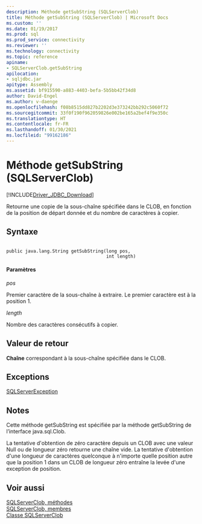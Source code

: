 ```yaml
---
description: Méthode getSubString (SQLServerClob)
title: Méthode getSubString (SQLServerClob) | Microsoft Docs
ms.custom: ''
ms.date: 01/19/2017
ms.prod: sql
ms.prod_service: connectivity
ms.reviewer: ''
ms.technology: connectivity
ms.topic: reference
apiname:
- SQLServerClob.getSubString
apilocation:
- sqljdbc.jar
apitype: Assembly
ms.assetid: bf915590-a883-4403-befa-5b5bb42f34d8
author: David-Engel
ms.author: v-daenge
ms.openlocfilehash: f08b8515dd827b2202d3e373242bb292c5060f72
ms.sourcegitcommit: 33f0f190f962059826e002be165a2bef4f9e350c
ms.translationtype: HT
ms.contentlocale: fr-FR
ms.lasthandoff: 01/30/2021
ms.locfileid: "99162186"
---
```

# <a name="getsubstring-method-sqlserverclob"></a>Méthode getSubString (SQLServerClob)
[!INCLUDE[Driver_JDBC_Download](../../../includes/driver_jdbc_download.md)]

  Retourne une copie de la sous-chaîne spécifiée dans le CLOB, en fonction de la position de départ donnée et du nombre de caractères à copier.  
  
## <a name="syntax"></a>Syntaxe  
  
```  
  
public java.lang.String getSubString(long pos,  
                                     int length)  
```  
  
#### <a name="parameters"></a>Paramètres  
 *pos*  
  
 Premier caractère de la sous-chaîne à extraire. Le premier caractère est à la position 1.  
  
 *length*  
  
 Nombre des caractères consécutifs à copier.  
  
## <a name="return-value"></a>Valeur de retour  
 **Chaîne** correspondant à la sous-chaîne spécifiée dans le CLOB.  
  
## <a name="exceptions"></a>Exceptions  
 [SQLServerException](../../../connect/jdbc/reference/sqlserverexception-class.md)  
  
## <a name="remarks"></a>Notes  
 Cette méthode getSubString est spécifiée par la méthode getSubString de l’interface java.sql.Clob.  
  
 La tentative d'obtention de zéro caractère depuis un CLOB avec une valeur Null ou de longueur zéro retourne une chaîne vide. La tentative d'obtention d'une longueur de caractères quelconque à n'importe quelle position autre que la position 1 dans un CLOB de longueur zéro entraîne la levée d'une exception de position.  
  
## <a name="see-also"></a>Voir aussi  
 [SQLServerClob, méthodes](../../../connect/jdbc/reference/sqlserverclob-methods.md)   
 [SQLServerClob, membres](../../../connect/jdbc/reference/sqlserverclob-members.md)   
 [Classe SQLServerClob](../../../connect/jdbc/reference/sqlserverclob-class.md)  
  
  
